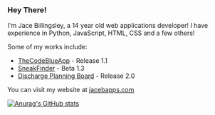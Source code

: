 ### Hey There!

I'm Jace Billingsley, a 14 year old web applications developer!
I have experience in Python, JavaScript, HTML, CSS and a few others!

Some of my works include:
- [TheCodeBlueApp](https://thecodeblueapp.com) - Release 1.1
- [SneakFinder](https://sneakfinder.jacebapps.com) - Beta 1.3
- [Discharge Planning Board](https://dc.jacebapps.com) - Release 2.0

You can visit my website at [jacebapps.com](https://jacebapps.com)

[![Anurag's GitHub stats](https://github-readme-stats.vercel.app/api?username=Breeze0505)](https://github.com/anuraghazra/github-readme-stats)
